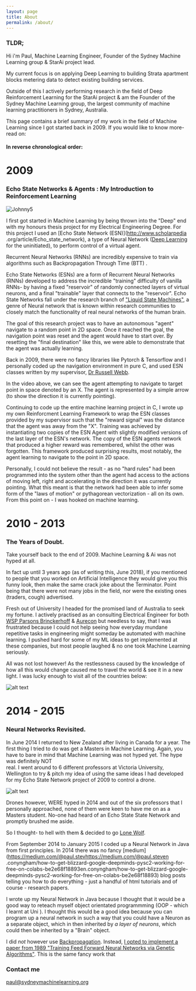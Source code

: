 ```yaml
---
layout: page
title: About
permalink: /about/
---
```


### TLDR;

Hi i'm Paul, Machine Learning Engineer, Founder of the Sydney Machine Learning group & StarAi project lead.

My current focus is on applying Deep Learning to building Strata apartment blocks metering data to detect existing
building services.

Outside of this I actively performing research in the field of Deep Reinforcement Learning for the StarAi project &
 am the Founder of the Sydney Machine Learning group, the largest community of machine learning practitioners in
 Sydney, Australia.

This page contains a brief summary of my work in the field of Machine Learning since I got started back in 2009.
If you would like to know more- read on:

#### In reverse chronological order:

# 2009

### Echo State Networks & Agents : My Introduction to Reinforcement Learning

![Johnny5](https://media.giphy.com/media/mMCMyT5Q6yvnFyloGi/giphy.gif)


I first got started in Machine Learning by being thrown into the "Deep" end with my honours thesis project for my
Electrical Engineering Degree. For this project I used an [Echo State Network (ESN)](http://www.scholarpedia
.org/article/Echo_state_network), a type of Neural Network ([Deep Learning](https://en.wikipedia.org/wiki/Deep_learning) for the uninitiated), to
perform control of a virtual agent.

Recurrent Neural Networks (RNNs) are incredibly expensive to train via algorithms such as Backpropagation Through Time
(BTT)
.

Echo State Networks (ESNs) are a form of Recurrent Neural Networks (RNNs) developed to address the incredible
 "training" difficulty of vanilla RNNs- by having a fixed "reservoir" of randomly connected layers of virtual neurons, and
  a final "trainable" layer that connects to the "reservoir". Echo State Networks fall under the research branch of
  ["Liquid State Machines"](https://en.wikipedia.org/wiki/Liquid_state_machine), a genre of Neural network that is known within research communities to closely match the
  functionality of real neural networks of the human brain.

The goal of this research project was to have an autonomous "agent" navigate to a random point in 2D space. Once it
reached the goal, the navigation point was reset and the agent would have to start over. By resetting the "final
destination" like this, we were able to demonstrate that the agent was actually learning.

Back in 2009, there were no fancy libraries like Pytorch & Tensorflow and I personally coded up the navigation
environment in pure C, and used ESN classes written by my supervisor, [Dr Russell Webb](https://www.linkedin.com/in/russ-webb-52a164/).

In the video above, we can see the agent attempting to navigate to target point in space denoted by an X. The agent is
represented by a simple arrow (to show the direction it is currently pointing).

Continuing to code up the
entire machine learning project in C, I wrote up my own Reinforcment Learning Framework to wrap the ESN classes provided
 by my supervisor such that the "reward signal" was the distance that the agent was away from the "X". Training was
 achieved by instantiating two copies of the ESN Agent with slightly modified versions of the last layer of the ESN's
 network. The copy of the ESN agents network that produced a higher reward was remembered, whilst the other was
 forgotten. This framework produced surprising results, most notably, the agent learning to navigate to the point in 2D
 space.

Personally, I could not believe the result -  as no "hard rules" had been programmed into the system
other than the agent had access to the actions of moving left, right and accelerating in the direction it was currently
pointing. What this meant is that the network had been able to infer some form of the "laws of motion" or pythagorean
vectorization - all on its own. From this point on - I was hooked on machine learning.

# 2010 - 2013

### The Years of Doubt.

Take yourself back to the end of 2009. Machine Learning & Ai was not hyped at all. 

In fact up until 3 years ago (as of
writing this, June 2018), if you mentioned to people that you worked on Artificial Intelligence they would give you this
funny look, then make the same crack joke about the Terminator. Point being that there were not many jobs in the 
field,
nor were the existing ones (traders, cough) advertised.

Fresh out of University I headed for the promised land of Australia to seek my fortune. I actively practised as an
consulting Electrical Engineer for both [WSP Parsons Brinckerhoff](http://www.wsp-pb.com/wsp-au-nz/) & [Aurecon](https://www.aurecongroup.com/) but 
needless to say, that I was frustrated 
because I could not help seeing how everyday mundane repetitive tasks in engineering might someday be automated with 
machine learning. I pushed hard for some of my ML ideas to get implemented at these companies, but most people laughed &
 no 
one took Machine Learning seriously.

All was not lost however! As the restlessness caused by the knowledge of how all this would change caused me to travel 
the world & see it in a new light. I was lucky enough to visit all of the countries below:

![alt text](https://image.ibb.co/hP0q28/places_Ihave_Been.png)

# 2014 - 2015

### Neural Networks Revisited.

In June 2014 I returned to New Zealand after living in Canada for a year. The first thing I tried to do was get a 
Masters in 
Machine Learning. Again, you have to bare in mind that Machine Learning was not hyped yet. The hype was definitely NOT  
real. I went around to 6 different professors at Victoria University, Wellington to try & pitch my idea of using the 
same 
ideas I had developed for my Echo State Network project of 2009 to control a drone.

![alt text](https://image.ibb.co/dvd5kT/Screen_Shot_2018_06_26_at_10_13_47_pm.png)

Drones however, WERE hyped in 2014 and out of the six professors that I personally approached, none of them were 
keen to 
have me on as a Masters student. No-one had heard of an Echo State State Network and promptly brushed me aside.

So I thought- to hell with them & decided to go [Lone Wolf](https://www.youtube.com/watch?v=l8syGlAMTKA).

From September 2014 to January 2015 I coded up a Neural Network in Java from first principles. In 2014 there was no 
fancy [medium](https://medium.com/@paul.stevhttps://medium.com/@paul.steven
.conyngham/how-to-get-blizzard-google-deepminds-pysc2-working-for-free-on-colabs-be2e68f18893en.conyngham/how-to-get-blizzard-google-deepminds-pysc2-working-for-free-on-colabs-be2e68f18893) blog posts telling you how to do everything - just a handful of html tutorials and of course - research 
papers.

I wrote up my Neural Network in Java because I thought that it would be a good way to reteach myself object 
orientated programmming (OOP - which I learnt at Uni ). I thought this would be a good idea because you can program up
 a neural network in such a way that you could have a Neuron as a separate object, which in then inherited by *a 
 layer of neurons*, which could then be inherited by a "Brain" object. 
 
 I did *not* however use [Backpropagation](https://en.wikipedia.org/wiki/Backpropagation). Instead, [I opted to 
 implement a paper from 1989 "Training Feed Forward 
 Neural Networks via Genetic Algorithms"](https://www.ijcai.org/Proceedings/89-1/Papers/122.pdf). This is the same 
 fancy work that
 
 
    
 





### Contact me

[paul@sydneymachinelearning.org](mailto:paul@sydneymachinelearning.org)

